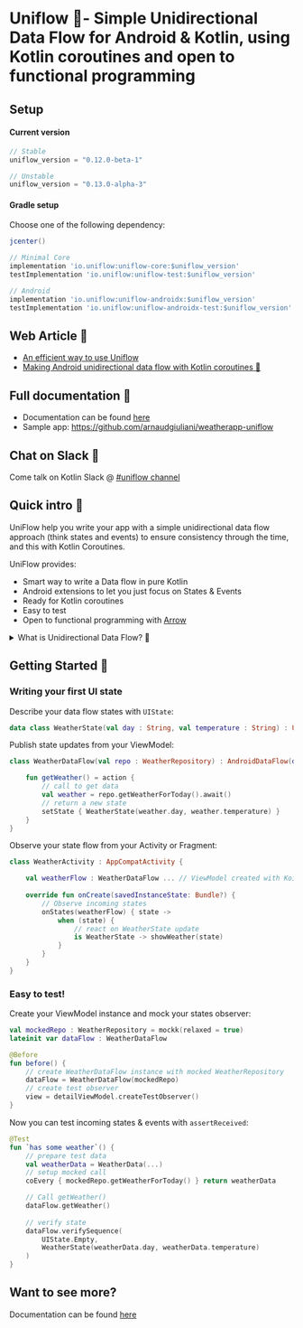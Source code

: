 
# Uniflow 🦄- Simple Unidirectional Data Flow for Android & Kotlin, using Kotlin coroutines and open to functional programming

## Setup

#### Current version

```gradle
// Stable
uniflow_version = "0.12.0-beta-1"

// Unstable
uniflow_version = "0.13.0-alpha-3"
```

#### Gradle setup

Choose one of the following dependency:

```gradle
jcenter()

// Minimal Core
implementation 'io.uniflow:uniflow-core:$uniflow_version'
testImplementation 'io.uniflow:uniflow-test:$uniflow_version'

// Android
implementation 'io.uniflow:uniflow-androidx:$uniflow_version'
testImplementation 'io.uniflow:uniflow-androidx-test:$uniflow_version'
```

## Web Article 🎉

- [An efficient way to use Uniflow](https://blog.kotlin-academy.com/an-efficient-way-to-use-uniflow-2b41a9785a05?gi=bce973f6a529)
- [Making Android unidirectional data flow with Kotlin coroutines 🦄](https://medium.com/@giuliani.arnaud/making-android-unidirectional-data-flow-with-kotlin-coroutines-d69966717b6e)

## Full documentation 📖

- Documentation can be found [here](./Documentation.md)
- Sample app: https://github.com/arnaudgiuliani/weatherapp-uniflow

## Chat on Slack 💬

Come talk on Kotlin Slack @ [#uniflow channel](https://kotlinlang.slack.com/?redir=%2Fmessages%2Funiflow)

## Quick intro 🚸

UniFlow help you write your app with a simple unidirectional data flow approach (think states and events) to ensure consistency through the time, and this with Kotlin Coroutines.

UniFlow provides:
* Smart way to write a Data flow in pure Kotlin
* Android extensions to let you just focus on States & Events
* Ready for Kotlin coroutines
* Easy to test
* Open to functional programming with [Arrow](https://arrow-kt.io/)

<details><summary>What is Unidirectional Data Flow? 🤔</summary>
<p>

### What is Unidirectional Data Flow?

Unidirectional Data Flow is a concept that means that data has one, and only one, way to be transferred to other parts of the application.

This means that:

- state is passed to the view
- actions are triggered by the view
- actions can update the state
- the state change is passed to the view

The view is a result of the application state. State can only change when actions happen. When actions happen, the state is updated.

Thanks to one-way bindings, data cannot flow in the opposite way (as would happen with two-way bindings, for example), and this has some key advantages:

it’s less error prone, as you have more control over your data
it’s easier to debug, as you know what is coming from where

</p>
</details>

## Getting Started 🚀

### Writing your first UI state

Describe your data flow states with `UIState`:

```kotlin
data class WeatherState(val day : String, val temperature : String) : UIState()
```

Publish state updates from your ViewModel:

```kotlin
class WeatherDataFlow(val repo : WeatherRepository) : AndroidDataFlow(defaultState = Empty) {

    fun getWeather() = action {
        // call to get data
        val weather = repo.getWeatherForToday().await()
        // return a new state
        setState { WeatherState(weather.day, weather.temperature) }
    }
}
```

Observe your state flow from your Activity or Fragment:

```kotlin
class WeatherActivity : AppCompatActivity {

	val weatherFlow : WeatherDataFlow ... // ViewModel created with Koin for example :)
	
	override fun onCreate(savedInstanceState: Bundle?) {		
		// Observe incoming states
		onStates(weatherFlow) { state ->
			when (state) {
				// react on WeatherState update
				is WeatherState -> showWeather(state)
			}
		}
	}
}

```

### Easy to test!

Create your ViewModel instance and mock your states observer:

```kotlin
val mockedRepo : WeatherRepository = mockk(relaxed = true)
lateinit var dataFlow : WeatherDataFlow

@Before
fun before() {
    // create WeatherDataFlow instance with mocked WeatherRepository
    dataFlow = WeatherDataFlow(mockedRepo)
    // create test observer 
    view = detailViewModel.createTestObserver()
}
```

Now you can test incoming states & events with `assertReceived`:

```kotlin
@Test
fun `has some weather`() {
    // prepare test data
    val weatherData = WeatherData(...)
    // setup mocked call
    coEvery { mockedRepo.getWeatherForToday() } return weatherData

    // Call getWeather()
    dataFlow.getWeather()
        
    // verify state
    dataFlow.verifySequence(
    	UIState.Empty,
        WeatherState(weatherData.day, weatherData.temperature)
    )
}
```

## Want to see more?

Documentation can be found [here](./Documentation.md)

